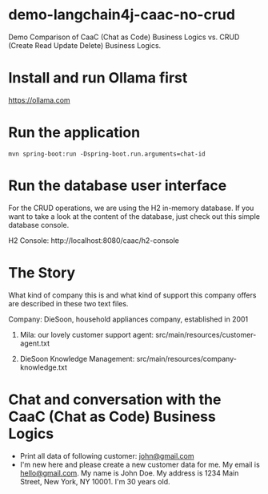 # demo-langchain4j-caac-no-crud
Demo Comparison of CaaC (Chat as Code) Business Logics vs. CRUD (Create Read Update Delete) Business Logics.

# Install and run Ollama first
https://ollama.com

# Run the application
```
mvn spring-boot:run -Dspring-boot.run.arguments=chat-id
```

# Run the database user interface
For the CRUD operations, we are using the H2 in-memory database. If you want to take a look at the content of the database, just check out this simple database console.

H2 Console: http://localhost:8080/caac/h2-console

# The Story
What kind of company this is and what kind of support this company offers are described in these two text files.

Company: DieSoon, household appliances company, established in 2001 

1. Mila: our lovely customer support agent: src/main/resources/customer-agent.txt

2. DieSoon Knowledge Management: src/main/resources/company-knowledge.txt

# Chat and conversation with the CaaC (Chat as Code) Business Logics
- Print all data of following customer: john@gmail.com 
- I'm new here and please create a new customer data for me.
  My email is hello@gmail.com.
  My name is John Doe.
  My address is 1234 Main Street, New York, NY 10001.
  I'm 30 years old.
